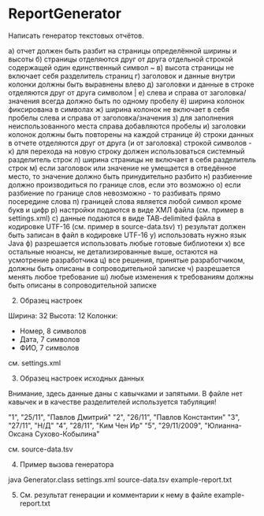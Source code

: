 # ReportGenerator
Написать генератор текстовых отчётов.

а) отчет должен быть разбит на страницы определённой ширины и высоты
б) страницы отделяются друг от друга отдельной строкой содержащей один единственный символ ~
в) высота страницы не включает себя разделитель страниц
г) заголовок и данные внутри колонки должны быть выравнены влево
д) заголовки и данные в строке отделяются друг от друга символом |
е) слева и справа от заголовка/значения всегда должно быть по одному пробелу
ё) ширина колонок фиксирована в символах
ж) ширина колонок не включает в себя пробелы слева и справа от заголовка/значения
з) для заполнения неиспользованного места справа добавляются пробелы
и) заголовки колонок должны быть повторены на каждой странице 
й) строки данных в отчете отделяются друг от друга (и от заголовка) строкой символов -
к) для перехода на новую строку должен использоваться системный разделитель строк
л) ширина страницы не включает в себя разделитель строк 
м) если заголовок или значение не умещается в отведённое место, то значение должно быть принудительно разбито
н) разбиенние должно производиться по границе слов, если это возможно
о) если разбиение по границе слов невозможно - то разбивать прямо посередине слова
п) границей слова является любой символ кроме букв и цифр
р) настройки подаются в виде ХМЛ файла (см. пример в settings.xml)
с) данные подаются в виде TAB-delimited файла в кодировке UTF-16 (см. пример в source-data.tsv)
т) результат должен быть записан в файл в кодировке UTF-16
у) использовать нужно язык Java
ф) разрешается использовать любые готовые библиотеки
х) все остальные нюансы, не детализированные выше, остаются на усмотрение разработчика
ц) все решения, принятые разработчиком, должны быть описаны в сопроводительной записке
ч) разрешается менять любое требование
ш) любые изменения к требованиям должны быть описаны в сопроводительной записке

2) Образец настроек

Ширина: 32
Высота: 12
Колонки:
- Номер, 8 символов
- Дата, 7 символов
- ФИО, 7 символов

см. settings.xml

3) Образец настроек исходных данных

Внимание, здесь данные даны с кавычками и запятыми. В файле нет кавычек и в качестве разделителей используется табуляция!

 "1", "25/11", "Павлов Дмитрий"
 "2", "26/11", "Павлов Константин"
 "3", "27/11", "Н/Д"
 "4", "28/11", "Ким Чен Ир"
 "5", "29/11/2009", "Юлианна-Оксана Сухово-Кобылина"

см. source-data.tsv

4) Пример вызова генератора

java Generator.class settings.xml source-data.tsv example-report.txt

5) См. результат генерации и комментарии к нему в файле example-report.txt
